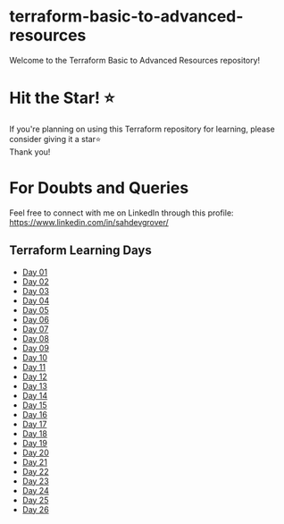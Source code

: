 # terraform-basic-to-advanced-resources
Welcome to the Terraform Basic to Advanced Resources repository!

# Hit the Star! ⭐
If you're planning on using this Terraform repository for learning, please consider giving it a star⭐                      
Thank you!

# For Doubts and Queries 
Feel free to connect with me on LinkedIn through this profile: 
https://www.linkedin.com/in/sahdevgrover/

## Terraform Learning Days                                                

- [Day 01](1_Day1)
- [Day 02](2_Day2)
- [Day 03](3_Day3)
- [Day 04](4_Day4)
- [Day 05](5_Day5)
- [Day 06](6_Day6)
- [Day 07](7_Day7)
- [Day 08](8_Day8)
- [Day 09](9_Day9)
- [Day 10](10_Day10)
- [Day 11](11_Day11)
- [Day 12](12_Day12)
- [Day 13](13_Day13)
- [Day 14](14_Day14)
- [Day 15](15_Day15)
- [Day 16](16_Day16)
- [Day 17](17_Day17)
- [Day 18](18_Day18)
- [Day 19](19_Day19)
- [Day 20](20_Day20)
- [Day 21](21_Day21)
- [Day 22](22_Day22)
- [Day 23](23_Day23)
- [Day 24](24_Day24)
- [Day 25](25_Day25)
- [Day 26](26_Day26)
